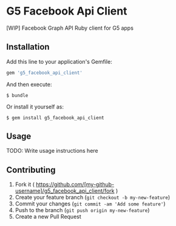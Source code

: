 # G5 Facebook Api Client

[WIP] Facebook Graph API Ruby client for G5 apps

## Installation

Add this line to your application's Gemfile:

```ruby
gem 'g5_facebook_api_client'
```

And then execute:

    $ bundle

Or install it yourself as:

    $ gem install g5_facebook_api_client


## Usage

TODO: Write usage instructions here


## Contributing

1. Fork it ( https://github.com/[my-github-username]/g5_facebook_api_client/fork )
2. Create your feature branch (`git checkout -b my-new-feature`)
3. Commit your changes (`git commit -am 'Add some feature'`)
4. Push to the branch (`git push origin my-new-feature`)
5. Create a new Pull Request
